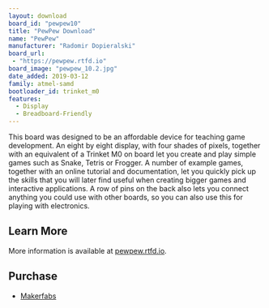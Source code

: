 ```yaml
---
layout: download
board_id: "pewpew10"
title: "PewPew Download"
name: "PewPew"
manufacturer: "Radomir Dopieralski"
board_url:
 - "https://pewpew.rtfd.io"
board_image: "pewpew_10.2.jpg"
date_added: 2019-03-12
family: atmel-samd
bootloader_id: trinket_m0
features:
  - Display
  - Breadboard-Friendly
---
```


This board was designed to be an affordable device for teaching game
development. An eight by eight display, with four shades of pixels, together
with an equivalent of a Trinket M0 on board let you create and play simple
games such as Snake, Tetris or Frogger. A number of example games, together
with an online tutorial and documentation, let you quickly pick up the skills
that you will later find useful when creating bigger games and interactive
applications. A row of pins on the back also lets you connect anything you
could use with other boards, so you can also use this for playing with
electronics.

## Learn More
More information is available at [pewpew.rtfd.io](https://pewpew.rtfd.io).

## Purchase
* [Makerfabs](https://www.makerfabs.com/pewpew-standalone.html)
